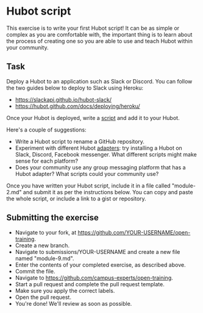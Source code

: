 # Hubot script

This exercise is to write your first Hubot script! It can be as simple or complex as you are comfortable with, the important thing is to learn about the process of creating one so you are able to use and teach Hubot within your community.

## Task

Deploy a Hubot to an application such as Slack or Discord. You can follow the two guides below to deploy to Slack using Heroku:
- https://slackapi.github.io/hubot-slack/
- https://hubot.github.com/docs/deploying/heroku/

Once your Hubot is deployed, write a [script](https://hubot.github.com/docs/scripting/) and add it to your Hubot. 

Here's a couple of suggestions:
- Write a Hubot script to rename a GitHub repository.
- Experiment with different Hubot [adapters](https://hubot.github.com/docs/adapters/): try installing a Hubot on Slack, Discord, Facebook messenger. What different scripts might make sense for each platform?
- Does your community use any group messaging platform that has a Hubot adapter? What scripts could your community use?

Once you have written your Hubot script, include it in a file called "module-2.md" and submit it as per the instructions below. You can copy and paste the whole script, or include a link to a gist or repository.

## Submitting the exercise

- Navigate to your fork, at https://github.com/YOUR-USERNAME/open-training.
- Create a new branch.
- Navigate to submissions/YOUR-USERNAME and create a new file named "module-9.md".
- Enter the contents of your completed exercise, as described above.
- Commit the file.
- Navigate to https://github.com/campus-experts/open-training.
- Start a pull request and complete the pull request template.
- Make sure you apply the correct labels.
- Open the pull request.
- You're done! We'll review as soon as possible.

